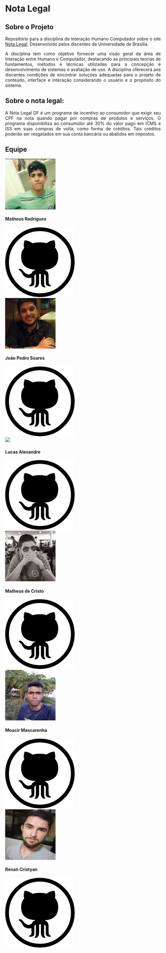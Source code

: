 # Nota Legal

## Sobre o Projeto
<p align="justify">
Repositório para a disciplina de Interação Humano Computador sobre o site <a href="http://www.notalegal.df.gov.br">Nota Legal</a>. Desenvolvido pelos discentes da Universidade de Brasília.
</p>

<p align="justify">
A disciplina tem como objetivo fornecer uma visão geral da área de Interação entre Humano e Computador, destacando as principais teorias de fundamentos, métodos e técnicas utilizadas para a concepção e desenvolvimento de sistemas e avaliação de uso. A disciplina oferecerá aos discentes condições de encontrar soluções adequadas para o projeto de conteúdo, interface e interação considerando o usuário e o propósito do sistema.
</p>

## Sobre o nota legal:

<p align="justify">
A Nota Legal DF é um programa de incentivo ao consumidor que exigir seu CPF na nota quando pagar por compras de produtos e serviços.
O programa disponibiliza ao consumidor até 30% do valor pago em ICMS e ISS em suas compras de volta, como forma de créditos.
Tais créditos poderão ser resgatados em sua conta bancária ou abatidos em impostos.
</p>

## Equipe

  <div class="container">
  <div class="card">
  <img class="integrante" src="https://github.com/Interacao-Humano-Computador/2019.2-Nota-Legal/blob/master/notaLegal/docs/img/equipe/Matheus.png?raw=true">
    <div  class="item">
      <h4><b>Matheus Rodrigues</b></h4>
      <a href="https://github.com/matheus-rn">
        <img class="icon" src="https://github.com/Interacao-Humano-Computador/2019.2-Nota-Legal/blob/master/notaLegal/docs/img/icons/githubIcon.png?raw=true">
      </a>
    </div>
  </div>

  <div class="container">
  <div  class="card">
       <img class="integrante" src="https://github.com/Interacao-Humano-Computador/2019.2-Nota-Legal/blob/master/notaLegal/docs/img/equipe/joao.jpg?raw=true">
      <div class="item">
      <h4><b>João Pedro Soares</b></h4>
      <a href="https://github.com/jpcirqueira">
        <img class="icon" src="https://github.com/Interacao-Humano-Computador/2019.2-Nota-Legal/blob/master/notaLegal/docs/img/icons/githubIcon.png?raw=true">
      </a>
    </div>
  </div>
  </div>

  <div class="container">
  <div  class="card">
  <img class="integrante" src="https://github.com/Requisitos2-2019/Waze/blob/master/docs/img/equipe/LucasA.png?raw=true">
      <div class="item">
      <h4><b>Lucas Alexandre</b></h4>
      <a href="https://github.com/lucasA27">
        <img class="icon" src="https://github.com/Interacao-Humano-Computador/2019.2-Nota-Legal/blob/master/notaLegal/docs/img/icons/githubIcon.png?raw=true">
      </a>
    </div>
  </div>
</div>
</div>

<div class="container">
  <div class="card">
  <img class="integrante" src="https://github.com/Interacao-Humano-Computador/2019.2-Nota-Legal/blob/master/notaLegal/docs/img/equipe/MatheusEstanislau.jpg?raw=true">
      <div class="item">
      <h4><b>Matheus de Cristo</b></h4>
      <a href="https://github.com/MatheusEstanislau">
        <img class="icon" src="https://github.com/Interacao-Humano-Computador/2019.2-Nota-Legal/blob/master/notaLegal/docs/img/icons/githubIcon.png?raw=true">
      </a>
    </div>
  </div>

  <div class="container">
  <div  class="card">
  <img class="integrante" src="https://github.com/Interacao-Humano-Computador/2019.2-Nota-Legal/blob/master/notaLegal/docs/img/equipe/Moacir.jpg?raw=true">
      <div class="item">
      <h4><b>Moacir Mascarenha</b></h4>
      <a href="https://github.com/MoacirMSJ">
        <img class="icon" src="https://github.com/Interacao-Humano-Computador/2019.2-Nota-Legal/blob/master/notaLegal/docs/img/icons/githubIcon.png?raw=true">
      </a>
    </div>
  </div>
  </div>

<div class="container">
  <div class="card">
  <img class="integrante" src="https://github.com/Interacao-Humano-Computador/2019.2-Nota-Legal/blob/master/notaLegal/docs/img/equipe/Renan.jpg?raw=true">
            <div  class="item">
      <h4><b>Renan Cristyan</b></h4>
      <a href="https://github.com/RCristyan">
        <img class="icon" src="https://github.com/Interacao-Humano-Computador/2019.2-Nota-Legal/blob/master/notaLegal/docs/img/icons/githubIcon.png?raw=true">
      </a>
    </div>
  </div>
</div>
</div>

